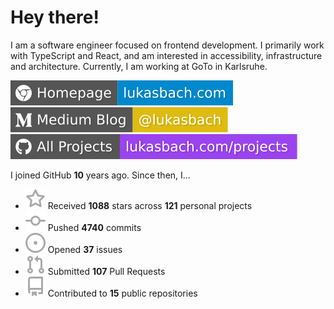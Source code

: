 # Hey there!

I am a software engineer focused on frontend development. I primarily work with TypeScript and React, and am interested in accessibility, infrastructure and architecture. Currently, I am working at GoTo in Karlsruhe.

[![Homepage](./icons/homepage.svg)](https://lukasbach.com)
[![Medium Blog](./icons/medium.svg)](https://medium.com/@lukasbach)
[![My Projects](./icons/projects.svg)](https://lukasbach.com/projects)

I joined GitHub **10** years ago. Since then, I...

- ![](./icons/star.svg) Received **1088** stars across **121** personal projects
- ![](./icons/commit.svg) Pushed **4740** commits
- ![](./icons/issues.svg) Opened **37** issues
- ![](./icons/pr.svg) Submitted **107** Pull Requests
- ![](./icons/repo.svg) Contributed to **15** public repositories
